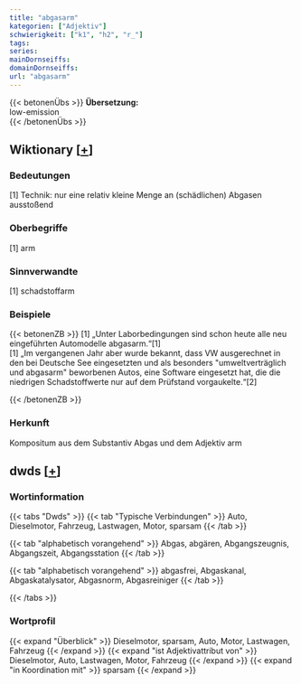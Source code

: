 ```yaml
---
title: "abgasarm"
kategorien: ["Adjektiv"]
schwierigkeit: ["k1", "h2", "r_"]
tags:
series:
mainDornseiffs:
domainDornseiffs:
url: "abgasarm"
---
```


{{< betonenÜbs >}}
**Übersetzung:**  
low-emission  
{{< /betonenÜbs >}}

## Wiktionary [[+](https://de.wiktionary.org/wiki/abgasarm)]

### Bedeutungen
[1] Technik: nur eine relativ kleine Menge an (schädlichen) Abgasen ausstoßend  

### Oberbegriffe
[1] arm  

### Sinnverwandte
[1] schadstoffarm  

### Beispiele
{{< betonenZB >}}
[1] „Unter Laborbedingungen sind schon heute alle neu eingeführten Automodelle abgasarm.“[1]  
[1] „Im vergangenen Jahr aber wurde bekannt, dass VW ausgerechnet in den bei Deutsche See eingesetzten und als besonders "umweltverträglich und abgasarm" beworbenen Autos, eine Software eingesetzt hat, die die niedrigen Schadstoffwerte nur auf dem Prüfstand vorgaukelte.“[2]  

{{< /betonenZB >}}
### Herkunft
Kompositum aus dem Substantiv Abgas und dem Adjektiv arm  



## dwds [[+](https://www.dwds.de/wb/abgasarm)]

### Wortinformation
{{< tabs "Dwds" >}}
{{< tab "Typische Verbindungen" >}}
Auto, Dieselmotor, Fahrzeug, Lastwagen, Motor, sparsam
{{< /tab >}}

{{< tab "alphabetisch vorangehend" >}}
Abgas, abgären, Abgangszeugnis, Abgangszeit, Abgangsstation
{{< /tab >}}

{{< tab "alphabetisch vorangehend" >}}
abgasfrei, Abgaskanal, Abgaskatalysator, Abgasnorm, Abgasreiniger
{{< /tab >}}

{{< /tabs >}}

### Wortprofil
{{< expand "Überblick" >}} Dieselmotor, sparsam, Auto, Motor, Lastwagen, Fahrzeug {{< /expand >}}
{{< expand "ist Adjektivattribut von" >}} Dieselmotor, Auto, Lastwagen, Motor, Fahrzeug {{< /expand >}}
{{< expand "in Koordination mit" >}} sparsam {{< /expand >}}

